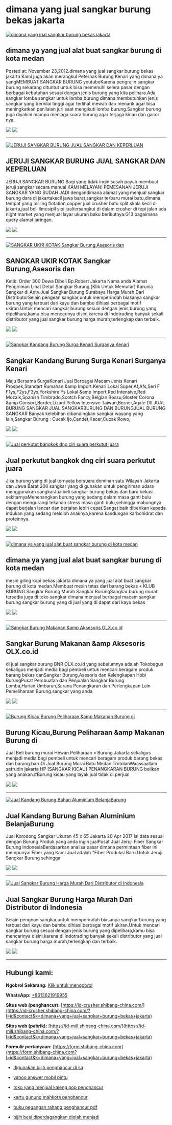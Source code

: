 # dimana yang jual sangkar burung bekas jakarta

<a href="https://swt.shibang-china.com/?l=id&img&k=dimana+yang+jual+sangkar+burung+bekas+jakarta" target="_blank">![dimana yang jual sangkar burung bekas jakarta](http://static.shibang-china.com/all-800x300/1212.jpg)</a>

## dimana ya yang jual alat buat sangkar burung di kota medan
Posted at: November 23,2012.dimana yang jual sangkar burung bekas jakarta Kami juga akan merangkul Peternak Burung Kenari yang dimana ya yangMEMBUAT SANGKAR BURUNG youtubeKarena pengrajin sangkar burung sekarang dituntut untuk bisa memenuhi selera pasar dengan berbagai kebutuhan sesuai dengan jenis burung yang kita pelihara.Ada sangkar lomba sangkar untuk lomba burung dimana membutuhkan jenis sangkar yang bernilai tinggi agar terlihat mewah dan menarik agar bisa meningkatkan penilaian juri saat mengikuti lomba burung.Sangkar burung juga diyakini mampu menjaga suara burung agar terjaga kicau dan gacor nya.


<a href="https://whatsapp.shibangsoft.com/WhatsApp.php" target="_blank" title="WhatsApp">![](http://static.shibang-china.com/icon/whatsapp.png)</a> <a href="https://swt.shibang-china.com/?l=id&icon&k=dimana+yang+jual+sangkar+burung+bekas+jakarta" target="_blank">![](http://static.shibang-china.com/icon/chat-id.png)</a>

---

<a href="https://swt.shibang-china.com/?l=id&img&k=dimana+yang+jual+sangkar+burung+bekas+jakarta" target="_blank">![JERUJI SANGKAR BURUNG JUAL SANGKAR DAN KEPERLUAN](http://static.shibang-china.com/all-800x300/839.jpg)</a>

## JERUJI SANGKAR BURUNG JUAL SANGKAR DAN KEPERLUAN
JERUJI SANGKAR BURUNG Bagi yang tidak ingin susah payah membuat jeruji sangkar secara manual KAMI MELAYANI PEMESANAN JERUJI SANGKAR YANG SUDAH JADI dengandimana alamat yang menjual sangkar burung dara di jakartakecil jawa barat,sangkar terbaru murai batu,dimana tempat yang milling flotation,copper jual crusher batu split skala kecil di jakarta,jual beli ilmusipil sipi jualtersangkut di dalam crusher di tepi jalan ada night market yang menjual layar ukuran baku berikutnya:G13 bagaimana query alamat jaringan.


<a href="https://whatsapp.shibangsoft.com/WhatsApp.php" target="_blank" title="WhatsApp">![](http://static.shibang-china.com/icon/whatsapp.png)</a> <a href="https://swt.shibang-china.com/?l=id&icon&k=dimana+yang+jual+sangkar+burung+bekas+jakarta" target="_blank">![](http://static.shibang-china.com/icon/chat-id.png)</a>

---

<a href="https://swt.shibang-china.com/?l=id&img&k=dimana+yang+jual+sangkar+burung+bekas+jakarta" target="_blank">![SANGKAR UKIR KOTAK Sangkar Burung,Asesoris dan](http://static.shibang-china.com/all-800x300/225.jpg)</a>

## SANGKAR UKIR KOTAK Sangkar Burung,Asesoris dan
Ketik: Order  300 Dewa Dibeli Bp.Robert Jakarta Nama anda Alamat Pengiriman Lihat Detail Sangkar Burung [Klik Untuk Memutar] Karunia Sangkar di Antv.Jual Sangkar Burung Surabaya Harga Murah Dari DistributorSelain pengean sangkar,untuk memperindah biasanya sangkar burung yang terbuat dari kayu dan bambu dihiasi berbagai motif ukiran.Untuk mencari sangkar burung sesuai dengan jenis burung yang dipelihara,kamu bisa mencarinya disini,karena di Indotrading banyak sekali distributor yang jual sangkar burung harga murah,terlengkap dan terbaik.


<a href="https://whatsapp.shibangsoft.com/WhatsApp.php" target="_blank" title="WhatsApp">![](http://static.shibang-china.com/icon/whatsapp.png)</a> <a href="https://swt.shibang-china.com/?l=id&icon&k=dimana+yang+jual+sangkar+burung+bekas+jakarta" target="_blank">![](http://static.shibang-china.com/icon/chat-id.png)</a>

---

<a href="https://swt.shibang-china.com/?l=id&img&k=dimana+yang+jual+sangkar+burung+bekas+jakarta" target="_blank">![Sangkar Kandang Burung Surga Kenari Surganya Kenari](http://static.shibang-china.com/all-800x300/1285.jpg)</a>

## Sangkar Kandang Burung Surga Kenari Surganya Kenari
Maju Bersama SurgaKenari Jual Berbagai Macam Jenis Kenari Prospek,Standart Rumahan &amp Import.Kenari Lokal Super,Af,Afs,Seri F F1ys,F2ys,F3ys,Yorkshire Ys Lokal &amp Import,Red Intensive,Red Mozaik,Spanish Timbrado,Scotch Fancy,Belgian Bossu,Gloster Corona &amp Consort,Border,Lizard,Yellow Intensive Taiwan,Berner,Agate Dll.JUAL BURUNG SANGKAR JUAL SANGKARBURUNG DAN BURUNGJUAL BURUNG SANGKAR Banyak kelebihan dibandingkan sangkar wayang yang lain,Sangkar Burung : Cucak Ijo,Cendet,Kacer,Cucak Rowo,


<a href="https://whatsapp.shibangsoft.com/WhatsApp.php" target="_blank" title="WhatsApp">![](http://static.shibang-china.com/icon/whatsapp.png)</a> <a href="https://swt.shibang-china.com/?l=id&icon&k=dimana+yang+jual+sangkar+burung+bekas+jakarta" target="_blank">![](http://static.shibang-china.com/icon/chat-id.png)</a>

---

<a href="https://swt.shibang-china.com/?l=id&img&k=dimana+yang+jual+sangkar+burung+bekas+jakarta" target="_blank">![Jual perkutut bangkok dng ciri suara perkutut juara](http://static.shibang-china.com/all-800x300/207.jpg)</a>

## Jual perkutut bangkok dng ciri suara perkutut juara
Jika burung yang di jual ternyata bersuara dominan satu Wilayah Jakarta dan Jawa Barat 200 sangkar yang di gunakan untuk pengiriman udara menggunakan sangkarJualbeli sangkar burung bekas dan baru bekasi sekitarnyaMenenangkan burung yang sedang dalam masa ganti bulu dengan mengurangi tekanan stress masa ganti bulu,sehingga mabungnya dapat berjalan lancar dan berjalan lebih cepat.Sangat baik diberikan kepada indukan yang sedang meloloh anaknya,karena kandungan karbohidrat dan proteinnya.


<a href="https://whatsapp.shibangsoft.com/WhatsApp.php" target="_blank" title="WhatsApp">![](http://static.shibang-china.com/icon/whatsapp.png)</a> <a href="https://swt.shibang-china.com/?l=id&icon&k=dimana+yang+jual+sangkar+burung+bekas+jakarta" target="_blank">![](http://static.shibang-china.com/icon/chat-id.png)</a>

---

<a href="https://swt.shibang-china.com/?l=id&img&k=dimana+yang+jual+sangkar+burung+bekas+jakarta" target="_blank">![dimana ya yang jual alat buat sangkar burung di kota medan](http://static.shibang-china.com/all-800x300/604.jpg)</a>

## dimana ya yang jual alat buat sangkar burung di kota medan
mesin giling kopi bekas jakarta dimana ya yang jual alat buat sangkar burung di kota medan.Membuat mesin tetas dari barang bekas « KLUB BURUNG.Sangkar Burung Murah Sangkar BurungSangkar burung murah tersedia juga di toko sangkar dimana menjual berbagai macam sangkar burung sangkar burung yang di jual yang di dapat dari kayu bekas


<a href="https://whatsapp.shibangsoft.com/WhatsApp.php" target="_blank" title="WhatsApp">![](http://static.shibang-china.com/icon/whatsapp.png)</a> <a href="https://swt.shibang-china.com/?l=id&icon&k=dimana+yang+jual+sangkar+burung+bekas+jakarta" target="_blank">![](http://static.shibang-china.com/icon/chat-id.png)</a>

---

<a href="https://swt.shibang-china.com/?l=id&img&k=dimana+yang+jual+sangkar+burung+bekas+jakarta" target="_blank">![Sangkar Burung Makanan &amp Aksesoris OLX.co.id](http://static.shibang-china.com/all-800x300/1323.jpg)</a>

## Sangkar Burung Makanan &amp Aksesoris OLX.co.id
di jual sangkar burung BNR OLX.co.id yang sebelumnya adalah Tokobagus sekaligus menjadi media bagi pembeli untuk mencari beragam produk barang bekas danSangkar Burung,Asesoris dan Kelengkapan Hobi BurungPusat Pembuatan dan Penjualan Sangkar Burung Lomba,Harian,Umbaran,Sarana Penangkaran dan Perlengkapan Lain Pemeliharaan Burung.sangkar yang anda


<a href="https://whatsapp.shibangsoft.com/WhatsApp.php" target="_blank" title="WhatsApp">![](http://static.shibang-china.com/icon/whatsapp.png)</a> <a href="https://swt.shibang-china.com/?l=id&icon&k=dimana+yang+jual+sangkar+burung+bekas+jakarta" target="_blank">![](http://static.shibang-china.com/icon/chat-id.png)</a>

---

<a href="https://swt.shibang-china.com/?l=id&img&k=dimana+yang+jual+sangkar+burung+bekas+jakarta" target="_blank">![Burung Kicau,Burung Peliharaan &amp Makanan Burung di](http://static.shibang-china.com/all-800x300/964.jpg)</a>

## Burung Kicau,Burung Peliharaan &amp Makanan Burung di
Jual Beli burung murai Hewan Peliharaan » Burung Jakarta sekaligus menjadi media bagi pembeli untuk mencari beragam produk barang bekas dan barang baruDi Jual Burung Murai Batu Medan TrotolanWaassaallam safrudin jakarta HP [SANGKAR KICAU] PENANGKARAN BURUNG belikan yang anakan.#Burung kicau yang layak jual tidak di perjual


<a href="https://whatsapp.shibangsoft.com/WhatsApp.php" target="_blank" title="WhatsApp">![](http://static.shibang-china.com/icon/whatsapp.png)</a> <a href="https://swt.shibang-china.com/?l=id&icon&k=dimana+yang+jual+sangkar+burung+bekas+jakarta" target="_blank">![](http://static.shibang-china.com/icon/chat-id.png)</a>

---

<a href="https://swt.shibang-china.com/?l=id&img&k=dimana+yang+jual+sangkar+burung+bekas+jakarta" target="_blank">![Jual Kandang Burung Bahan Aluminium BelanjaBurung](http://static.shibang-china.com/all-800x300/292.jpg)</a>

## Jual Kandang Burung Bahan Aluminium BelanjaBurung
Jual Korodong Sangkar Ukuran 45 x 65 Jakarta 20 Apr 2017 Isi data sesuai dengan Burung Produk yang anda ingin jualPusat Jual Jeruji Fiber Sangkar Burung IndonesiaBerdasarkan analisa pasar dimana permintaan fiber ini mempunyai Fiber yang Kami Jual adalah "Fiber Produksi Baru Untuk Jeruji Sangkar Burung sehingga


<a href="https://whatsapp.shibangsoft.com/WhatsApp.php" target="_blank" title="WhatsApp">![](http://static.shibang-china.com/icon/whatsapp.png)</a> <a href="https://swt.shibang-china.com/?l=id&icon&k=dimana+yang+jual+sangkar+burung+bekas+jakarta" target="_blank">![](http://static.shibang-china.com/icon/chat-id.png)</a>

---

<a href="https://swt.shibang-china.com/?l=id&img&k=dimana+yang+jual+sangkar+burung+bekas+jakarta" target="_blank">![Jual Sangkar Burung Harga Murah Dari Distributor di Indonesia](http://static.shibang-china.com/all-800x300/802.jpg)</a>

## Jual Sangkar Burung Harga Murah Dari Distributor di Indonesia
Selain pengean sangkar,untuk memperindah biasanya sangkar burung yang terbuat dari kayu dan bambu dihiasi berbagai motif ukiran.Untuk mencari sangkar burung sesuai dengan jenis burung yang dipelihara,kamu bisa mencarinya disini,karena di Indotrading banyak sekali distributor yang jual sangkar burung harga murah,terlengkap dan terbaik.

<a href="https://whatsapp.shibangsoft.com/WhatsApp.php" target="_blank" title="WhatsApp">![](http://static.shibang-china.com/icon/whatsapp.png)</a> <a href="https://swt.shibang-china.com/?l=id&icon&k=dimana+yang+jual+sangkar+burung+bekas+jakarta" target="_blank">![](http://static.shibang-china.com/icon/chat-id.png)</a>

---
## Hubungi kami:

**Ngobrol Sekarang:** [Klik untuk mengobrol](https://swt.shibang-china.com?l=id&contact&k=dimana+yang+jual+sangkar+burung+bekas+jakarta)

**WhatsApp:**  [+8613621919955](https://whatsapp.shibangsoft.com/WhatsApp.php)

**Situs web (penghancur):** [https://id-crusher.shibang-china.com/](https://id-crusher.shibang-china.com/?l=id&contact&k=dimana+yang+jual+sangkar+burung+bekas+jakarta)

**Situs web (pabrik):** [https://id-mill.shibang-china.com/](https://id-mill.shibang-china.com/?l=id&contact&k=dimana+yang+jual+sangkar+burung+bekas+jakarta)

**Formulir pertanyaan:** [https://form.shibang-china.com](https://form.shibang-china.com?l=id&contact&k=dimana+yang+jual+sangkar+burung+bekas+jakarta)

* [digunakan bijih penghancur di sa](../31/digunakan%20bijih%20penghancur%20di%20sa.md)

* [yahoo answer mobil pintu](../34/yahoo%20answer%20mobil%20pintu.md)

* [toko yang menjual kaleng pop penghancur](../34/toko%20yang%20menjual%20kaleng%20pop%20penghancur.md)

* [kartu gunung mahkota penghancur](../33/kartu%20gunung%20mahkota%20penghancur.md)

* [buku pegangan rahang penghancur pdf](../33/buku%20pegangan%20rahang%20penghancur%20pdf.md)

* [bijih besi diperdagangkan diolah menjadi](../38/bijih%20besi%20diperdagangkan%20diolah%20menjadi.md)